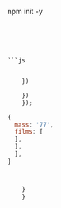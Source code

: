 



npm init -y
```





```js
```


```js
```


```js
    })
```



```js
    })
    });
```


```js
{
  mass: '77',
  films: [
  ],
  ],
  ],
}
```





```js
```




```js

    }
    }
```



```


